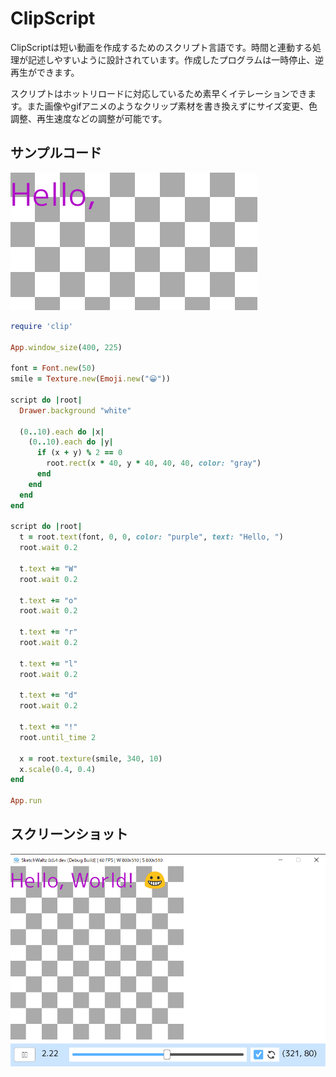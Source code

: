 # ClipScript
ClipScriptは短い動画を作成するためのスクリプト言語です。時間と連動する処理が記述しやすいように設計されています。作成したプログラムは一時停止、逆再生ができます。

スクリプトはホットリロードに対応しているため素早くイテレーションできます。また画像やgifアニメのようなクリップ素材を書き換えずにサイズ変更、色調整、再生速度などの調整が可能です。

## サンプルコード
![hello.gif](image/hello.gif)

```ruby
require 'clip'

App.window_size(400, 225)

font = Font.new(50)
smile = Texture.new(Emoji.new("😀"))

script do |root|
  Drawer.background "white"

  (0..10).each do |x|
    (0..10).each do |y|
      if (x + y) % 2 == 0
        root.rect(x * 40, y * 40, 40, 40, color: "gray")
      end
    end
  end
end  

script do |root|
  t = root.text(font, 0, 0, color: "purple", text: "Hello, ")
  root.wait 0.2

  t.text += "W"
  root.wait 0.2

  t.text += "o"
  root.wait 0.2

  t.text += "r"
  root.wait 0.2

  t.text += "l"
  root.wait 0.2

  t.text += "d"
  root.wait 0.2

  t.text += "!"
  root.until_time 2

  x = root.texture(smile, 340, 10)
  x.scale(0.4, 0.4)
end

App.run
```

## スクリーンショット

![screen-01](image/clipscript-screen-01.png)
